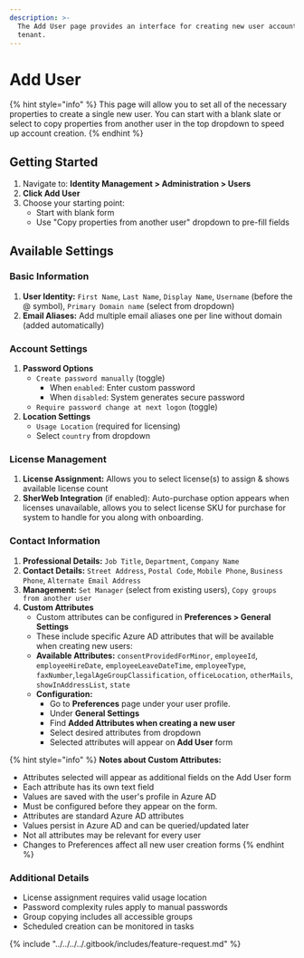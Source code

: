 ```yaml
---
description: >-
  The Add User page provides an interface for creating new user accounts in your
  tenant.
---
```


# Add User

{% hint style="info" %}
This page will allow you to set all of the necessary properties to create a single new user. You can start with a blank slate or select to copy properties from another user in the top dropdown to speed up account creation.
{% endhint %}

## Getting Started

1. Navigate to: **Identity Management > Administration > Users**
2. **Click Add User**
3. Choose your starting point:
   * Start with blank form
   * Use "Copy properties from another user" dropdown to pre-fill fields

## Available Settings

### Basic Information

1. **User Identity:** `First Name`, `Last Name`, `Display Name`, `Username` (before the @ symbol), `Primary Domain name` (select from dropdown)
2. **Email Aliases:**  Add multiple email aliases one per line without domain (added automatically)

### Account Settings

1. **Password Options**
   * `Create password manually` (toggle)
     * When `enabled`: Enter custom password
     * When `disabled`: System generates secure password
   * `Require password change at next logon` (toggle)
2. **Location Settings**
   * `Usage Location` (required for licensing)
   * Select `country` from dropdown

### License Management

1. **License Assignment:** Allows you to select license(s) to assign & shows available license count
2. **SherWeb Integration** (if enabled): Auto-purchase option appears when licenses unavailable, allows you to select license SKU for purchase for system to handle for you along with onboarding.

### Contact Information

1. **Professional Details:** `Job Title`, `Department`, `Company Name`
2. **Contact Details:** `Street Address`, `Postal Code`, `Mobile Phone`, `Business Phone`, `Alternate Email Address`
3. **Management:** `Set Manager` (select from existing users), `Copy groups from another user`
4. **Custom Attributes**
   * Custom attributes can be configured in **Preferences > General Settings**
   * These include specific Azure AD attributes that will be available when creating new users:
   * **Available Attributes:** `consentProvidedForMinor`, `employeeId`, `employeeHireDate`, `employeeLeaveDateTime`, `employeeType`, `faxNumber`,`legalAgeGroupClassification`, `officeLocation`, `otherMails`, `showInAddressList`, `state`
   * **Configuration:**
     * Go to **Preferences** page under your user profile.
     * Under **General Settings**
     * Find **Added Attributes when creating a new user**
     * Select desired attributes from dropdown
     * Selected attributes will appear on **Add User** form

{% hint style="info" %}
**Notes about Custom Attributes:**

* Attributes selected will appear as additional fields on the Add User form
* Each attribute has its own text field
* Values are saved with the user's profile in Azure AD
* Must be configured before they appear on the form.&#x20;
* Attributes are standard Azure AD attributes
* Values persist in Azure AD and can be queried/updated later
* Not all attributes may be relevant for every user
* Changes to Preferences affect all new user creation forms
{% endhint %}

### Additional Details

* License assignment requires valid usage location
* Password complexity rules apply to manual passwords
* Group copying includes all accessible groups
* Scheduled creation can be monitored in tasks

{% include "../../../../.gitbook/includes/feature-request.md" %}
